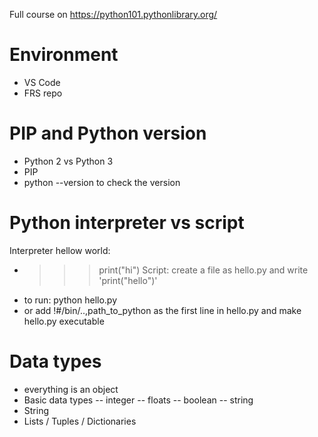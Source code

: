 Full course on https://python101.pythonlibrary.org/

Environment
=============
- VS Code
- FRS repo


PIP and Python version
=======================
- Python 2 vs Python 3
- PIP
- python --version to check the version

Python interpreter vs script
=============================
Interpreter hellow world:
- >>> print("hi")
Script: create a file as hello.py and write 'print("hello")'
- to run: python hello.py
- or add !#/bin/..,path_to_python as the first line in hello.py and make hello.py executable


Data types
==========
- everything is an object
- Basic data types
-- integer
-- floats
-- boolean
-- string
- String
- Lists / Tuples / Dictionaries
